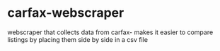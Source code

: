 # carfax-webscraper
webscraper that collects data from carfax- makes it easier to compare listings by placing them side by side in a csv file


